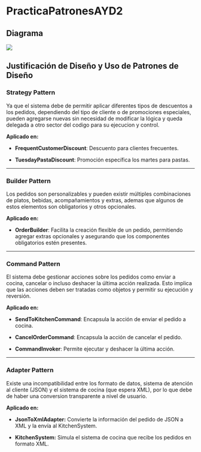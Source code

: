 # PracticaPatronesAYD2

## Diagrama
[![](https://img.plantuml.biz/plantuml/svg/lLRBZXCn4BpdAwoS9gnou3f2gyq6a82LM2avS7Ni9bZhn-37AX7mKNm3FuOVCudjcI042xcCrLrTNMsNhTmOYxLrWiywJ1xm7j1SWuyvZQM5-PSPyZ_2iJ7elQOWKOg4tnBTSspLzjW1wi8gowmeZN5CbEZmZ-zOC905uXPsZE88siLbbhjZnhvuTR0wvgyHXAKv0QxG7cpitIpQiuWiRuPyr9LX5YL94X5Opd9AcXwH9EQmYYcgDO6f4b_IzR0qq0YRSs9AOo9XMtH2LOrNvGu71VtcbvrhN7Kofwf4_sqMFynxG7_41D1BPeXoqcwy2WlxO-Q3AqGm9yvlCGoeHdclw3PPnYkYokquvCp9KgyrV7Q-_TePgmJeeHunqN4GFcF-KUUj0qFnyHvxh_-FhkdogEKIpP_FAy-MkVpqoapbqIpvR7xsHvKR3T8Yt7MSWSctenIKOhcG5Aa4fE2vSVLMw5l7kFyKJqOlBAH_wxws1TKVMlfN99Sl-CMgorVpOiakH9e-ByTsZ6Lh9GIMjB0Q780u2qr-wvsagbcCIJOWwLQzOvPy0ZcGPPv-aYPhB0dmWkh9MwJwD_9HFKpOvyJlmRPVbsVQ1niYQ5kKBCQA1cmjxEvCFgMnt-NDqLWGnQGQ2B17Y6sRW-0jybUFoVs5XxKdMb7SsMBOC8caYQPuNiPYtXebj-g3u0DBTY9_nryTHNXGylsCc4dRBPTVhyVG2VDC0qSJHLWvopGmI2mEP-P7kV4I_N-Sdm00)](https://editor.plantuml.com/uml/lLRBZXCn4BpdAwoS9gnou3f2gyq6a82LM2avS7Ni9bZhn-37AX7mKNm3FuOVCudjcI042xcCrLrTNMsNhTmOYxLrWiywJ1xm7j1SWuyvZQM5-PSPyZ_2iJ7elQOWKOg4tnBTSspLzjW1wi8gowmeZN5CbEZmZ-zOC905uXPsZE88siLbbhjZnhvuTR0wvgyHXAKv0QxG7cpitIpQiuWiRuPyr9LX5YL94X5Opd9AcXwH9EQmYYcgDO6f4b_IzR0qq0YRSs9AOo9XMtH2LOrNvGu71VtcbvrhN7Kofwf4_sqMFynxG7_41D1BPeXoqcwy2WlxO-Q3AqGm9yvlCGoeHdclw3PPnYkYokquvCp9KgyrV7Q-_TePgmJeeHunqN4GFcF-KUUj0qFnyHvxh_-FhkdogEKIpP_FAy-MkVpqoapbqIpvR7xsHvKR3T8Yt7MSWSctenIKOhcG5Aa4fE2vSVLMw5l7kFyKJqOlBAH_wxws1TKVMlfN99Sl-CMgorVpOiakH9e-ByTsZ6Lh9GIMjB0Q780u2qr-wvsagbcCIJOWwLQzOvPy0ZcGPPv-aYPhB0dmWkh9MwJwD_9HFKpOvyJlmRPVbsVQ1niYQ5kKBCQA1cmjxEvCFgMnt-NDqLWGnQGQ2B17Y6sRW-0jybUFoVs5XxKdMb7SsMBOC8caYQPuNiPYtXebj-g3u0DBTY9_nryTHNXGylsCc4dRBPTVhyVG2VDC0qSJHLWvopGmI2mEP-P7kV4I_N-Sdm00)
## Justificación de Diseño y Uso de Patrones de Diseño

### Strategy Pattern

Ya que el sistema debe de permitir aplicar diferentes tipos de descuentos a los pedidos, dependiendo del tipo de cliente o de promociones especiales, pueden agregarse nuevas sin necesidad de modificar la lógica y queda delegada a otro sector del codigo para su ejecucion y control.

**Aplicado en:**

- **FrequentCustomerDiscount**: Descuento para clientes frecuentes.

- **TuesdayPastaDiscount**: Promoción específica los martes para pastas.

___

### Builder Pattern

Los pedidos son personalizables y pueden existir múltiples combinaciones de platos, bebidas, acompañamientos y extras, ademas que algunos de estos elementos son obligatorios y otros opcionales.

**Aplicado en:**

- **OrderBuilder**: Facilita la creación flexible de un pedido, permitiendo agregar extras opcionales y asegurando que los componentes obligatorios estén presentes.

___

### Command Pattern

El sistema debe gestionar acciones sobre los pedidos como enviar a cocina, cancelar o incluso deshacer la última acción realizada. Esto implica que las acciones deben ser tratadas como objetos y permitir su ejecución y reversión.

**Aplicado en:**

- **SendToKitchenCommand**: Encapsula la acción de enviar el pedido a cocina.

- **CancelOrderCommand**: Encapsula la acción de cancelar el pedido.

- **CommandInvoker**: Permite ejecutar y deshacer la última acción.

___

### Adapter Pattern

Existe una incompatibilidad entre los formato de datos, sistema de atención al cliente (JSON) y el sistema de cocina (que espera XML), por lo que debe de haber una conversion transparente a nivel de usuario.

**Aplicado en:**
- **JsonToXmlAdapter:** Convierte la información del pedido de JSON a XML y la envía al KitchenSystem.

- **KitchenSystem:** Simula el sistema de cocina que recibe los pedidos en formato XML.